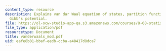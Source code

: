 ```yaml
---
content_type: resource
description: Explains van dar Waal equation of states, partition function, phase transition,
  Gibb's potential.
file: https://ol-ocw-studio-app-qa.s3.amazonaws.com/courses/8-08-statistical-physics-ii-spring-2005/eafe8b81bbafeedbccbaa48417d8dca7_vanderwaals_mod.pdf
file_type: application/pdf
resourcetype: Document
title: vanderwaals_mod.pdf
uid: eafe8b81-bbaf-eedb-ccba-a48417d8dca7
---
```

